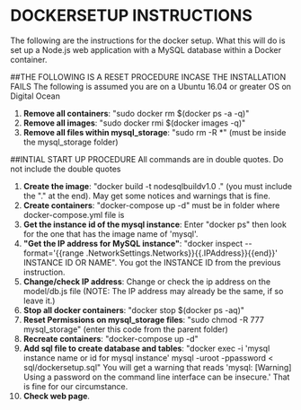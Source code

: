 # DOCKERSETUP INSTRUCTIONS
The following are the instructions for the docker setup.  What this will do is set up a Node.js web application with a MySQL database within a Docker container.

##THE FOLLOWING IS A RESET PROCEDURE INCASE THE INSTALLATION FAILS
The following is assumed you are on a Ubuntu 16.04 or greater OS on Digital Ocean

1. **Remove all containers**: "sudo docker rm $(docker ps -a -q)"
2. **Remove all images**: "sudo docker rmi $(docker images -q)"
3. **Remove all files within mysql\_storage**: "sudo rm -R *" (must be inside the mysql_storage folder)

##INTIAL START UP PROCEDURE
All commands are in double quotes.  Do not include the double quotes

1. **Create the image**: "docker build -t nodesqlbuildv1.0 ." (you must include the "." at the end).  May get some notices and warnings that is fine.
2. **Create containers**: "docker-compose up -d" must be in folder where docker-compose.yml file is
3. **Get the instance id of the mysql instance**:  Enter "docker ps" then look for the one that has the image name of 'mysql'.
4. **"Get the IP address for MySQL instance"**: "docker inspect --format='{{range .NetworkSettings.Networks}}{{.IPAddress}}{{end}}' INSTANCE ID OR NAME".  You got the INSTANCE ID from the previous instruction.
5. **Change/check IP address**:  Change or check the ip address on the model/db.js file (NOTE: The IP address may already be the same, if so leave it.)
6. **Stop all docker containers**: "docker stop $(docker ps -aq)"
7. **Reset Permissions on mysql\_storage files**: "sudo chmod -R 777 mysql_storage" (enter this code from the parent folder)
8. **Recreate containers**: "docker-compose up -d"
9. **Add sql file to create database and tables**:  "docker exec -i 'mysql instance name or id for mysql instance'  mysql -uroot -ppassword < sql/dockersetup.sql"  You will get a warning that reads  'mysql: [Warning] Using a password on the command line interface can be insecure.'  That is fine for our circumstance.
10. **Check web page**.

